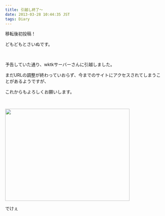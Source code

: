 ```yaml
---
title: 引越し終了〜
date: 2013-03-28 10:44:35 JST
tags: Diary
---
```

<p>移転後初投稿！</p>
<p>どもどもとさいぬです。</p>
<p>&nbsp;</p>
<p>予告していた通り、wktkサーバーさんに引越しました。</p>
<p>まだURLの調整が終わっていおらず、今までのサイトにアクセスされてしまうことがあるようですが、</p>
<p>これからもよろしくお願いします。</p>
<p>&nbsp;</p>
<p><img src="https://lh4.googleusercontent.com/-ITq_zvhg-kQ/UVOgYsTCb0I/AAAAAAAABzM/qBGr16mcVVE/s400/Screenshot%2520from%25202013-03-26%252019%253A04%253A30.png" height="296" width="400" /></p>
<p>でけぇ</p>
